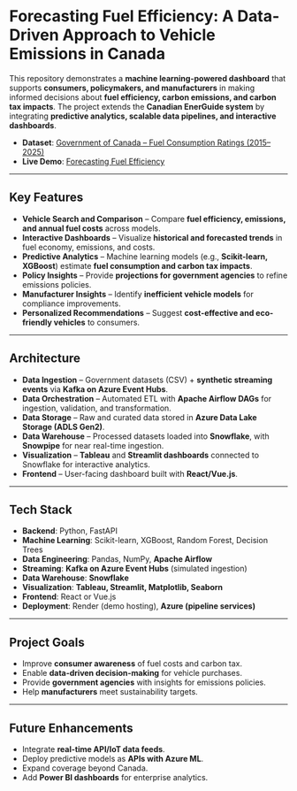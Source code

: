 # Forecasting Fuel Efficiency: A Data-Driven Approach to Vehicle Emissions in Canada

This repository demonstrates a **machine learning-powered dashboard** that supports **consumers, policymakers, and manufacturers** in making informed decisions about **fuel efficiency, carbon emissions, and carbon tax impacts**. The project extends the **Canadian EnerGuide system** by integrating **predictive analytics, scalable data pipelines, and interactive dashboards**.

* **Dataset**: [Government of Canada – Fuel Consumption Ratings (2015–2025)](https://open.canada.ca/data/en/dataset/98f1a129-f628-4ce4-b24d-6f16bf24dd64)
* **Live Demo**: [Forecasting Fuel Efficiency](https://forecasting-fuel-efficiency.onrender.com/)

---

## Key Features

* **Vehicle Search and Comparison** – Compare **fuel efficiency, emissions, and annual fuel costs** across models.
* **Interactive Dashboards** – Visualize **historical and forecasted trends** in fuel economy, emissions, and costs.
* **Predictive Analytics** – Machine learning models (e.g., **Scikit-learn, XGBoost**) estimate **fuel consumption and carbon tax impacts**.
* **Policy Insights** – Provide **projections for government agencies** to refine emissions policies.
* **Manufacturer Insights** – Identify **inefficient vehicle models** for compliance improvements.
* **Personalized Recommendations** – Suggest **cost-effective and eco-friendly vehicles** to consumers.

---

## Architecture

* **Data Ingestion** – Government datasets (CSV) + **synthetic streaming events** via **Kafka on Azure Event Hubs**.
* **Data Orchestration** – Automated ETL with **Apache Airflow DAGs** for ingestion, validation, and transformation.
* **Data Storage** – Raw and curated data stored in **Azure Data Lake Storage (ADLS Gen2)**.
* **Data Warehouse** – Processed datasets loaded into **Snowflake**, with **Snowpipe** for near real-time ingestion.
* **Visualization** – **Tableau** and **Streamlit dashboards** connected to Snowflake for interactive analytics.
* **Frontend** – User-facing dashboard built with **React/Vue.js**.

---

## Tech Stack

* **Backend**: Python, FastAPI
* **Machine Learning**: Scikit-learn, XGBoost, Random Forest, Decision Trees
* **Data Engineering**: Pandas, NumPy, **Apache Airflow**
* **Streaming**: **Kafka on Azure Event Hubs** (simulated ingestion)
* **Data Warehouse**: **Snowflake**
* **Visualization**: **Tableau, Streamlit, Matplotlib, Seaborn**
* **Frontend**: React or Vue.js
* **Deployment**: Render (demo hosting), **Azure (pipeline services)**

---

## Project Goals

* Improve **consumer awareness** of fuel costs and carbon tax.
* Enable **data-driven decision-making** for vehicle purchases.
* Provide **government agencies** with insights for emissions policies.
* Help **manufacturers** meet sustainability targets.

---

## Future Enhancements

* Integrate **real-time API/IoT data feeds**.
* Deploy predictive models as **APIs with Azure ML**.
* Expand coverage beyond Canada.
* Add **Power BI dashboards** for enterprise analytics.
